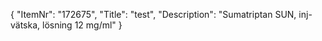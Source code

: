 {
  "ItemNr": "172675",
  "Title": "test",
  "Description": "Sumatriptan SUN, inj-vätska, lösning 12 mg/ml"
}